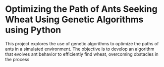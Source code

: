 # Optimizing the Path of Ants Seeking Wheat Using Genetic  Algorithms using Python
 This project explores the use of genetic algorithms to optimize the paths of ants in a simulated environment. The objective is to develop an algorithm that evolves ant behavior to efficiently find wheat, overcoming obstacles in the process
